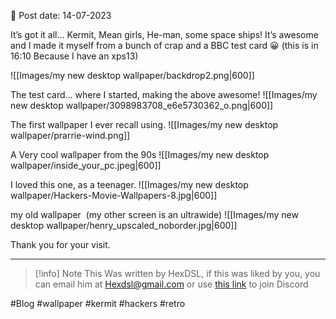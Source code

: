 

📆 Post date: 14-07-2023

It’s got it all… Kermit, Mean girls, He-man, some space ships! It’s awesome and I made it myself from a bunch of crap and a BBC test card 😀 (this is in 16:10 Because I have an xps13)

![[Images/my new desktop wallpaper/backdrop2.png|600]]

The test card… where I started, making the above awesome!
![[Images/my new desktop wallpaper/3098983708_e6e5730362_o.png|600]]

The first wallpaper I ever recall using.
![[Images/my new desktop wallpaper/prarrie-wind.png]]

A Very cool wallpaper from the 90s
![[Images/my new desktop wallpaper/inside_your_pc.jpeg|600]]
 
I loved this one, as a teenager.
![[Images/my new desktop wallpaper/Hackers-Movie-Wallpapers-8.jpg|600]]

my old wallpaper  (my other screen is an ultrawide)
![[Images/my new desktop wallpaper/henry_upscaled_noborder.jpg|600]]
  
Thank you for your visit.

---

> [!info] Note
> This Was written by HexDSL, if this was liked by you, you can email him at [Hexdsl@gmail.com](mailto:hexdsl@gmail.com) or use [this link](https://discord.hexdsl.com) to join Discord

#Blog #wallpaper #kermit #hackers #retro